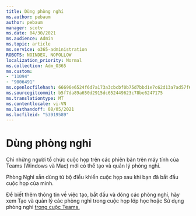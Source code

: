 ```yaml
---
title: Dùng phòng nghỉ
ms.author: pebaum
author: pebaum
manager: scotv
ms.date: 04/30/2021
ms.audience: Admin
ms.topic: article
ms.service: o365-administration
ROBOTS: NOINDEX, NOFOLLOW
localization_priority: Normal
ms.collection: Adm_O365
ms.custom:
- "11094"
- "9006491"
ms.openlocfilehash: 66696e6524f6d7a173a3cbcbf0b75d7bbd1e7c62d13a7ad57f6c142e81b81c47
ms.sourcegitcommit: b5f7da89a650d2915dc652449623c78be6247175
ms.translationtype: MT
ms.contentlocale: vi-VN
ms.lasthandoff: 08/05/2021
ms.locfileid: "53919589"
---
```

# <a name="use-breakout-rooms"></a>Dùng phòng nghỉ

Chỉ những người tổ chức cuộc họp trên các phiên bản trên máy tính của Teams (Windows và Mac) mới có thể tạo và quản lý phòng nghỉ. 

Phòng Nghỉ sẵn dùng từ bộ điều khiển cuộc họp sau khi bạn đã bắt đầu cuộc họp của mình.

Để biết thêm thông tin về việc tạo, bắt đầu và đóng các phòng nghỉ, hãy xem Tạo và quản lý các phòng nghỉ trong cuộc họp lớp học hoặc Sử dụng phòng nghỉ [trong cuộc Teams.](https://support.microsoft.com/office/use-breakout-rooms-in-teams-meetings-7de1f48a-da07-466c-a5ab-4ebace28e461) []()